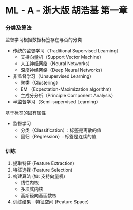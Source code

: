 # ML - A - 浙大版 胡浩基 第一章

### 分类及算法
监督学习根据数据标签存在与否的分类
- 传统的监督学习（Traditional Supervised Learning）
    - 支持向量机（Support Vector Machine）
    - 人工神经网络（Neural Networks）
    - 深度神经网络（Deep Neural Networks）
- 非监督学习（Unsupervised Learning）
    - 聚类（Clustering）
    - EM （Expectation-Maximization algorithm）
    - 主成分分析（Principle Component Analysis）
- 半监督学习（Semi-supervised Learning）

基于标签的固有属性
- 监督学习
    - 分类（Classification）: 标签是离散的值
    - 回归（Regression）: 标签是连续的值

### 训练

1. 提取特征 (Feature Extraction)
2. 特征选择 (Feature Selection)
3. 构建算法 (如: 支持向量机)
    - 线性内核
    - 多项式内核
    - 高斯径向基函数核
4. 训练结果 - 特征空间 (Feature Space)